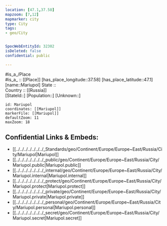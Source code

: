 ```yaml
---
location: [47.1,37.58] 
mapzoom: [7,12] 
mapmarker: city 
type: City
tags:
- geo/City


SpocWebEntityId: 32302
isDeleted: false
confidential: public

---
```

#is_a_/Place  
#is_a_ :: [[Place]] 
[has_place_longitude::37.58] 
[has_place_latitude::47.1] 
[name::Mariupol] 
State ::  
Country :: [[Russia]]  
[StateId::] 
[Population::] 
[Unknown::] 


```leaflet
id: Mariupol
coordinates: [[Mariupol]] 
markerFile: [[Mariupol]] 
defaultZoom: 11 
maxZoom: 18
```


## Confidential Links & Embeds: 
- [[../../../../../../../_Standards/geo/Continent/Europe/Europe~East/Russia/City/Mariupol|Mariupol]] 
- [[../../../../../../../_public/geo/Continent/Europe/Europe~East/Russia/City/Mariupol.public|Mariupol.public]] 
- [[../../../../../../../_internal/geo/Continent/Europe/Europe~East/Russia/City/Mariupol.internal|Mariupol.internal]] 
- [[../../../../../../../_protect/geo/Continent/Europe/Europe~East/Russia/City/Mariupol.protect|Mariupol.protect]] 
- [[../../../../../../../_private/geo/Continent/Europe/Europe~East/Russia/City/Mariupol.private|Mariupol.private]] 
- [[../../../../../../../_personal/geo/Continent/Europe/Europe~East/Russia/City/Mariupol.personal|Mariupol.personal]] 
- [[../../../../../../../_secret/geo/Continent/Europe/Europe~East/Russia/City/Mariupol.secret|Mariupol.secret]] 
